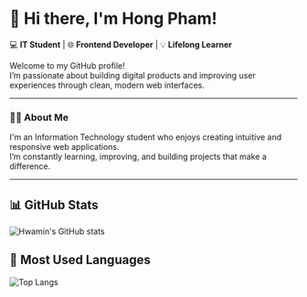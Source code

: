 # 👋 Hi there, I'm Hong Pham!

💻 **IT Student** | 🌐 **Frontend Developer** | 💡 **Lifelong Learner**

Welcome to my GitHub profile!  
I’m passionate about building digital products and improving user experiences through clean, modern web interfaces.

---
### 👩‍💻 About Me
I'm an Information Technology student who enjoys creating intuitive and responsive web applications.  
I’m constantly learning, improving, and building projects that make a difference.

---
## 📊 GitHub Stats

![Hwamin's GitHub stats](https://github-readme-stats.vercel.app/api?username=hwamin2101&show_icons=true&theme=radical)
## 🧠 Most Used Languages

![Top Langs](https://github-readme-stats.vercel.app/api/top-langs/?username=hwamin2101&layout=compact&theme=radical)

